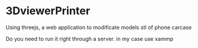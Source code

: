 # 3DviewerPrinter
Using threejs, a web application to modificate models stl of phone carcase  

Do you need to run it right through a server.
in my case use xammp
